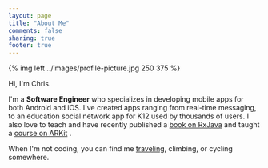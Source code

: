 ```yaml
---
layout: page
title: "About Me"
comments: false
sharing: true
footer: true
---
```


{% img left ../images/profile-picture.jpg 250 375 %}

Hi, I'm Chris.

I'm a **Software Engineer** who specializes in developing mobile apps for both Android and iOS. I've created apps ranging from real-time messaging, to an education social network app for K12 used by thousands of users. I also love to teach and have recently published a [book on RxJava](../book) and taught a [course on ARKit](https://www.udacity.com/course/learn-arkit--nd114) .

When I'm not coding, you can find me [traveling](https://www.hopelessnomadics.com), climbing, or cycling somewhere.
